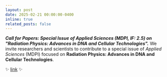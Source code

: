 ```yaml
---
layout: post
date: 2025-02-21 00:00:00-0400
inline: true
related_posts: false
---
```


***Call for Papers: Special Issue of Applied Sciences (MDPI, IF: 2.5) on "Radiation Physics: Advances in DNA and Cellular Technologies".***   We invite researchers and scientists to contribute to a special issue of *Applied Sciences* (MDPI) focused on **Radiation Physics: Advances in DNA and Cellular Technologies**.

:sparkles: [link](https://www.mdpi.com/journal/applsci/special_issues/A260E07UVN) :sparkles:
